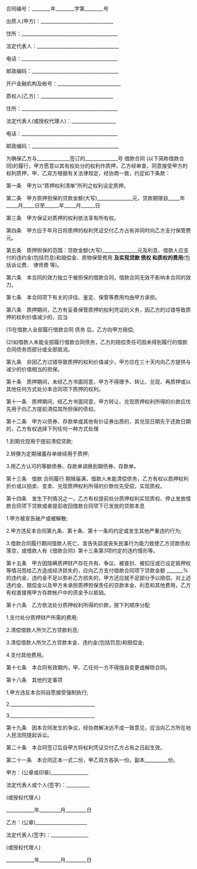 
 


合同编号：________年________字第________号


出质人(甲方)：_______________________________


住所：_________________________________________


法定代表人：___________________________________


电话：_________________________________________


邮政编码：_____________________________________


开户金融机构及帐号：___________________________


质权人(乙方)：_______________________________


住所：_________________________________________


法定代表人(或授权代理人)：___________________


电话：_________________________________________


邮政编码：_____________________________________


为确保乙方与______________签订的______________号
借款合同
(以下简称借款合同)的履行，甲方愿意以其有权处分的权利作质押，乙方经审查，同意接受甲方的权利质押，甲、乙双方根据有关法律规定，经协商一致，约定如下条款：


第一条　甲方以“质押权利清单”所列之权利设定质押。


第二条　甲方质押担保的贷款金额(大写)_______________元，贷款期限自_____年_____月_____日至______年_____月______日


第三条　甲方保证对质押的权利依法享有所有权。


第四条　甲方应于年月日将质押的权利凭证交付乙方占有并同时向乙方支付保管费元。


第五条　质押担保的范围：贷款金额(大写)_______________元及利息、借款人应支付的违约金(包括罚息)和赔偿金、质物保管费用 __________________及实现贷款
债权
和质权的费用__________________(包括诉讼费、
律师费
等)。


第六条　本合同的效力独立于被担保的借款合同，借款合同无效不影响本合同的效力。


第七条　本合同项下有关的评估、鉴定、保管等费用均由甲方承担。


第八条　质押期间，乙方有妥善保管质押的权利凭证的义务，因乙方的过错导致质押的权利价值减少的，应当


(1)在借款人全部履行借款合同
债务
后，乙方向甲方赔偿;


(2)如借款人未能全部履行借款合同债务，乙方的赔偿责任可因未得到履行的借款合同债务而部分或全部抵消。


第九条　非因乙方过错导致质押的权利价值减少，甲方应在三十天内向乙方提供与减少的价值相当的担保。


第十条　质押期间，未经乙方书面同意，甲方不得赠予、转让、兑现、再质押或以其他任何方式处分本合同项下质押的权利。


第十一条　质押期间，经乙方书面同意，甲方转让、兑现质押权利所得的价款应优先用于向乙方提前清偿其所担保的债权。


第十二条　甲方以债券、存款单或其他有价证券出质的，其兑现日期先于还款日期的，乙方有权选择下列任何一种方式处理


1.到期兑现用于提前清偿贷款;


2.转换为定期储蓄存单继续用于质押;


3.用乙方认可的等额债券、存款单调换到期债券、存款单。


第十三条　借款
合同履行
期限届满，借款人未能清偿债务，乙方有权以质押权利折价或以拍卖、变卖、兑现质押权利所得的价款优先受偿，实现质权。


第十四条　发生下列情况之一，乙方有权提前处分质押权利实现质权、停止发放借款合同项下贷款或者提前收回借款合同项下已发放的贷款本息


1.甲方被宣告破产或被解散;


2.甲方违反本合同第九条、第十条、第十一条的约定或发生其他严重违约行为;


3.借款合同履行期间借款人死亡、宣告失踪或丧失民事行为能力致使乙方贷款债权落空，或借款人有《借款合同》第十三条第3项约定的违约情形等。


第十五条　甲方因隐瞒质押财产存在共有、争议、被查封、被扣压或已设定抵押权等情况而给乙方造成经济损失的，应向乙方支付借款合同项下贷款金额 _______%的违约金，违约金不足以弥补乙方损失的，甲方还应就不足部分予以赔偿。对上述违约金、赔偿金以及甲方未承担质押担保责任的贷款本金、利息和其他费用，乙方有权直接用甲方存款帐户中的资金予以抵销。


第十六条　乙方依法处分质押权利所得的价款，按下列顺序分配


1.支付处分质押财产所需的费用;


2.清偿借款人所欠乙方贷款利息;


3.清偿借款人所欠乙方贷款本金、违约金(包括罚息)和赔偿金;


4.支付其他费用。


第十七条　本合同有效期内，甲、乙任何一方不得擅自变更或解除合同。


第十八条　其他约定事项


1.甲方违反本合同自愿接受强制执行;


2.____________________________________


3.____________________________________


第十九条　因本合同发生的争议，经协商解决达不成一致意见，应当向乙方所在地人民法院提起诉讼。


第二十条　本合同签订后自甲方将权利凭证交付乙方占有之日起生效。


第二十一条　本合同正本一式二份，甲乙双方各执一份。副本__________份。


甲方：(公章或印章)________________


法定代表人或个人(签字)：__________


(或授权代理人)


____________年_________月_________日


乙方：(公章)______________________


法定代表人(签字)：________________


(或授权代理人)


____________年_________月_________日
 


 

 
 
 
 
 
  


  
 

  


  


  
 
 
 
 

